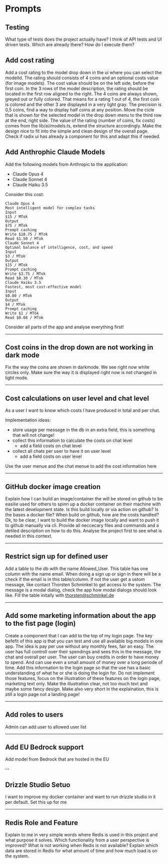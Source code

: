 # Prompts

## Testing

What type of tests does the project actually have?
I think of API tests and UI driven tests. Which are already there?
How do I execute them?


##  Add cost rating

Add a cost rating to the model drop down in the ui where you can select the modelId.
The rating should consists of 4 coins and an optional costs value (for image models).
The cost value should be on the left side, before the first coin.
In the 3 rows of the model description, the rating should be located in the first row aligned to the right.
The 4 coins are always shown, greyed out or fully colored. That means for a rating 1 out of 4,
the first coin is colored and the other 3 are displayed in a very light gray.
The precision is 0,5 coins, find a way to display half coins at any position.
Move the cicle that is shown for the selected model in the drop down menu to the third row at the end, right side.
The value of the rating (number of coins, fix costs) comes from the lib/ai/models.ts, extend the structure accordingly.
Make the design nice to fit into the simple and clean design of the overall page.
Check if radix ui has already a component for this and adapt this if needed.

## Add Anthrophic Claude Models

Add the following models from Anthropic to the application:
- Claude Opus 4
- Claude Sonnet 4
- Claude Haiku 3.5

Consider this cost:
```
Claude Opus 4
Most intelligent model for complex tasks
Input
$15 / MTok
Output
$75 / MTok
Prompt caching
Write $18.75 / MTok
Read $1.50 / MTok
Claude Sonnet 4
Optimal balance of intelligence, cost, and speed
Input
$3 / MTok
Output
$15 / MTok
Prompt caching
Write $3.75 / MTok
Read $0.30 / MTok
Claude Haiku 3.5
Fastest, most cost-effective model
Input
$0.80 / MTok
Output
$4 / MTok
Prompt caching
Write $1 / MTok
Read $0.08 / MTok
```

Consider all parts of the app and analyse everything first!

---

## Cost coins in the drop down are not working in dark mode

Fix the way the coins are shown in darkmode.
We see right now white circles only.
Make sure the way it is displayed right now is not changed in light mode.

---

## Cost calculations on user level and chat level

As a user I want to know which costs I have produced in total and per chat.

Implementation ideas:
- store usage per message in the db in an extra field, this is something that will not change!
- collect this information to calculate the costs on chat level
  - add a field costs on chat level
- collect all chats per user to have it on user level
  - add a field costs on user level

Use the user menue and the chat menue to add the cost information here

---

## GitHub docker image creation

Explain how I can build an image/container the will be stored on github to be easilie used for others to spinn up a docker container on their machine with the latest development state.
Is this build locally or via action on github?
Is the bases a docker file?
When build on github, how are the costs handled?
Ok, to be clear, I want to build the docker image locally and want to push it to github manually via cli.
Provide all neccecary files and commands and a detiled description on how to do this.
Analyse the project first to see what is needed in this context.

---

## Restrict sign up for defined user

Add a table to the db with the name Allowed_User.
This table has one column with the name email.
When doing a sign up or sign in there will be a check if the email is in this table/column.
If not the user get a ustom message, like contact Thorsten Schminkel to get access to the system.
The message is a modal dialog, check the app how modal dialogs should look like.
Fill the table initally with thorsten@schminkel.de

---

## Add some marketing information about the app to the fist page (login)

Create a component that I can add to the top of my login page.
The key befefit of this app is that you can test and use all available big models in one app.
The idea is pay per use without any monthly fees, fair an easy.
The user has full controll over their spendings and sees this in the message, the chat and overall per user.
The user can buy credits in order to have money to spend. And can use even a small amount of money over a long periode of time.
Add this information to the login page so that the use has a basic understanding of what he or she is doing the login for.
Do not implement those features, focus on the illustration of these features on the login page, marketing text only.
Make the illustration clear, not too much text and maybe some fancy design.
Make also very short in the explaination, this is still a login page not a landing page!

---

## Add roles to users

Admin can add user to allowed user list

---

## Add EU Bedrock support

Add model from Bedrock that are hosted in the EU

--

## Drizzle Studio Setuo

I want to improve my docker container and want to run drizzle studio in it per default. Set this up for me

---

## Redis Role and Feature

Explain to me in very simple words where Redis is used in this project and what purpose it solves.
Which functionality from a user perspective is improved?
What is not working when Redis is not available?
Explain which data are stored in Redis for what amount of time and how much load is on the system.

